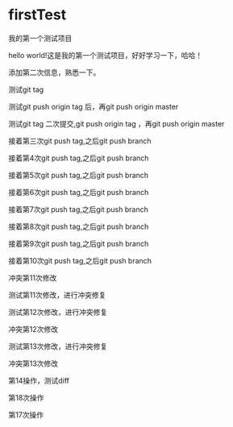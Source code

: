 # firstTest
我的第一个测试项目

hello world!这是我的第一个测试项目，好好学习一下，哈哈！

添加第二次信息，熟悉一下。

测试git tag

测试git push origin tag 后，再git push origin master

测试git tag 二次提交,git push origin tag ，再git push origin master

接着第三次git push tag,之后git push branch

接着第4次git push tag,之后git push branch

接着第5次git push tag,之后git push branch

接着第6次git push tag,之后git push branch


接着第7次git push tag,之后git push branch

接着第8次git push tag,之后git push branch

接着第9次git push tag,之后git push branch

接着第10次git push tag,之后git push branch


冲突第11次修改

测试第11次修改，进行冲突修复


测试第12次修改，进行冲突修复

冲突第12次修改


测试第13次修改，进行冲突修复

冲突第13次修改

第14操作，测试diff 


第18次操作

第17次操作


